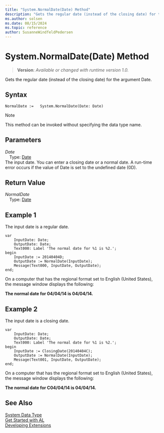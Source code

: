 ```yaml
---
title: "System.NormalDate(Date) Method"
description: "Gets the regular date (instead of the closing date) for the argument Date."
ms.author: solsen
ms.date: 08/15/2024
ms.topic: reference
author: SusanneWindfeldPedersen
---
```

[//]: # (START>DO_NOT_EDIT)
[//]: # (IMPORTANT:Do not edit any of the content between here and the END>DO_NOT_EDIT.)
[//]: # (Any modifications should be made in the .xml files in the ModernDev repo.)
# System.NormalDate(Date) Method
> **Version**: _Available or changed with runtime version 1.0._

Gets the regular date (instead of the closing date) for the argument Date.


## Syntax
```AL
NormalDate :=   System.NormalDate(Date: Date)
```
> [!NOTE]
> This method can be invoked without specifying the data type name.
## Parameters
*Date*  
&emsp;Type: [Date](../date/date-data-type.md)  
The input date. You can enter a closing date or a normal date. A run-time error occurs if the value of Date is set to the undefined date (0D).  


## Return Value
*NormalDate*  
&emsp;Type: [Date](../date/date-data-type.md)  



[//]: # (IMPORTANT: END>DO_NOT_EDIT)

## Example 1

The input date is a regular date.
  
```al
var
    InputDate: Date;
    OutputDate: Date;
    Text000: Label 'The normal date for %1 is %2.';
begin
    InputDate := 20140404D;  
    OutputDate := NormalDate(InputDate);  
    Message(Text000, InputDate, OutputDate);  
end;
```  
  
On a computer that has the regional format set to English \(United States\), the message window displays the following:  
  
**The normal date for 04/04/14 is 04/04/14.**  
  
## Example 2

The input date is a closing date.
  
```al
var
    InputDate: Date;
    OutputDate: Date;
    Text000: Label 'The normal date for %1 is %2.';
begin
    InputDate := ClosingDate(20140404C);  
    OutputDate := NormalDate(InputDate);  
    Message(Text001, InputDate, OutputDate);  
end;
```  
  
On a computer that has the regional format set to English \(United States\), the message window displays the following:  
  
**The normal date for C04/04/14 is 04/04/14.**  

## See Also

[System Data Type](system-data-type.md)  
[Get Started with AL](../../devenv-get-started.md)  
[Developing Extensions](../../devenv-dev-overview.md)